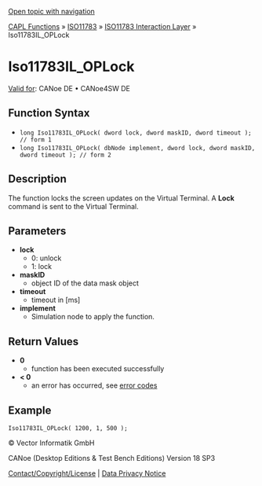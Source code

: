 [Open topic with navigation](../../../../../../CANoeDEFamily.htm#Topics/CAPLFunctions/ISO11783/ISOInteractionLayer/Functions/CAPLfunctionIso11783ILOPLock.md)

[CAPL Functions](../../../CAPLfunctions.md) » [ISO11783](../../CAPLfunctionsISO11783Overview.md) » [ISO11783 Interaction Layer](../CAPLfunctionsISOILOverview.md) » Iso11783IL_OPLock

# Iso11783IL_OPLock

[Valid for](../../../../Shared/FeatureAvailability.md):  CANoe DE • CANoe4SW DE

## Function Syntax

- `long Iso11783IL_OPLock( dword lock, dword maskID, dword timeout ); // form 1`
- `long Iso11783IL_OPLock( dbNode implement, dword lock, dword maskID, dword timeout ); // form 2`

## Description

The function locks the screen updates on the Virtual Terminal. A **Lock** command is sent to the Virtual Terminal.

## Parameters

- **lock**
  - 0: unlock
  - 1: lock
- **maskID**
  - object ID of the data mask object
- **timeout**
  - timeout in [ms]
- **implement**
  - Simulation node to apply the function.

## Return Values

- **0**
  - function has been executed successfully
- **< 0**
  - an error has occurred, see [error codes](../../../CAPLfunctionsISOj1939ErrorCodes.md)

## Example

```plaintext
Iso11783IL_OPLock( 1200, 1, 500 );
```

© Vector Informatik GmbH

CANoe (Desktop Editions & Test Bench Editions) Version 18 SP3

[Contact/Copyright/License](../../../../Shared/ContactCopyrightLicense.md) | [Data Privacy Notice](https://www.vector.com/int/en/company/get-info/privacy-policy/)
